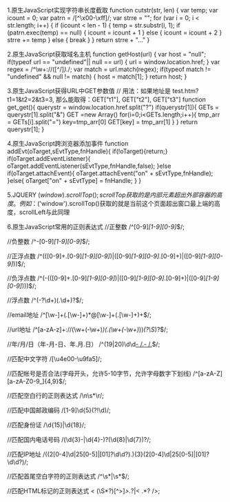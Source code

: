 1.原生JavaScript实现字符串长度截取
function cutstr(str, len) {
        var temp;
        var icount = 0;
        var patrn = /[^\x00-\xff]/;
        var strre = "";
        for (var i = 0; i < str.length; i++) {
            if (icount < len - 1) {
                temp = str.substr(i, 1);
                if (patrn.exec(temp) == null) {
                    icount = icount + 1
                } else {
                    icount = icount + 2
                }
                strre += temp
            } else {
                break
            }
        }
        return strre + "..."
    }

2.原生JavaScript获取域名主机
function getHost(url) {
        var host = "null";
        if(typeof url == "undefined"|| null == url) {
            url = window.location.href;
        }
        var regex = /^\w+\:\/\/([^\/]*).*/;
        var match = url.match(regex);
        if(typeof match != "undefined" && null != match) {
            host = match[1];
        }
        return host;
}

3.原生JavaScript获得URL中GET参数值
// 用法：如果地址是 test.htm?t1=1&t2=2&t3=3, 那么能取得：GET["t1"], GET["t2"], GET["t3"]
function get_get(){ 
  querystr = window.location.href.split("?")
  if(querystr[1]){
    GETs = querystr[1].split("&")
    GET =new Array()
    for(i=0;i<GETs.length;i++){
      tmp_arr = GETs[i].split("=")
      key=tmp_arr[0]
      GET[key] = tmp_arr[1]
    }
  }
  return querystr[1];
}

4.原生JavaScript跨浏览器添加事件
function addEvt(oTarget,sEvtType,fnHandle){
    if(!oTarget){return;}
    if(oTarget.addEventListener){
        oTarget.addEventListener(sEvtType,fnHandle,false);
    }else if(oTarget.attachEvent){
        oTarget.attachEvent("on" + sEvtType,fnHandle);
    }else{
        oTarget["on" + sEvtType] = fnHandle;
    }
}


5.JQUERY
  $(window).scrollTop();scrollTop获取的是内部元素超出外部容器的高度。
例如：$('window').scrollTop()获取的就是当前这个页面超出窗口最上端的高度，scrollLeft与此同理


6.原生JavaScript常用的正则表达式
//正整数
/^[0-9]*[1-9][0-9]*$/;

//负整数
/^-[0-9]*[1-9][0-9]*$/;

//正浮点数
/^(([0-9]+\.[0-9]*[1-9][0-9]*)|([0-9]*[1-9][0-9]*\.[0-9]+)|([0-9]*[1-9][0-9]*))$/;   

//负浮点数
/^(-(([0-9]+\.[0-9]*[1-9][0-9]*)|([0-9]*[1-9][0-9]*\.[0-9]+)|([0-9]*[1-9][0-9]*)))$/;  

//浮点数
/^(-?\d+)(\.\d+)?$/;

//email地址
/^[\w-]+(\.[\w-]+)*@[\w-]+(\.[\w-]+)+$/;

//url地址
/^[a-zA-z]+://(\w+(-\w+)*)(\.(\w+(-\w+)*))*(\?\S*)?$/;

//年/月/日（年-月-日、年.月.日）
/^(19|20)\d\d[- /.](0[1-9]|1[012])[- /.](0[1-9]|[12][0-9]|3[01])$/;

//匹配中文字符
/[\u4e00-\u9fa5]/;

//匹配帐号是否合法(字母开头，允许5-10字节，允许字母数字下划线)
/^[a-zA-Z][a-zA-Z0-9_]{4,9}$/;

//匹配空白行的正则表达式
/\n\s*\r/;

//匹配中国邮政编码
/[1-9]\d{5}(?!\d)/;

//匹配身份证
/\d{15}|\d{18}/;

//匹配国内电话号码
/(\d{3}-|\d{4}-)?(\d{8}|\d{7})?/;

//匹配IP地址
/((2[0-4]\d|25[0-5]|[01]?\d\d?)\.){3}(2[0-4]\d|25[0-5]|[01]?\d\d?)/;

//匹配首尾空白字符的正则表达式
/^\s*|\s*$/;

//匹配HTML标记的正则表达式
< (\S*?)[^>]*>.*?|< .*? />;